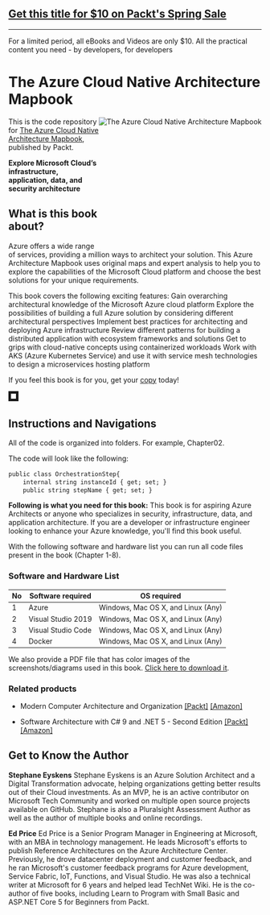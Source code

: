 ## [Get this title for $10 on Packt's Spring Sale](https://www.packt.com/B16893?utm_source=github&utm_medium=packt-github-repo&utm_campaign=spring_10_dollar_2022)
-----
For a limited period, all eBooks and Videos are only $10. All the practical content you need \- by developers, for developers

# The Azure Cloud Native Architecture Mapbook

<a href="https://www.packtpub.com/programming/the-azure-cloud-native-architecture-mapbook?utm_source=github&utm_medium=repository&utm_campaign=9781800562325"><img src="https://static.packt-cdn.com/products/9781800562325/cover/smaller" alt="The Azure Cloud Native Architecture Mapbook" height="256px" align="right"></a>

This is the code repository for [The Azure Cloud Native Architecture Mapbook](https://www.packtpub.com/programming/the-azure-cloud-native-architecture-mapbook?utm_source=github&utm_medium=repository&utm_campaign=9781800562325), published by Packt.

**Explore Microsoft Cloud’s infrastructure, application, data, and security architecture**

## What is this book about?
Azure offers a wide range of services, providing a million ways to architect your solution. This Azure Architecture Mapbook uses original maps and expert analysis to help you to explore the capabilities of the Microsoft Cloud platform and choose the best solutions for your unique requirements. 

This book covers the following exciting features:
Gain overarching architectural knowledge of the Microsoft Azure cloud platform
Explore the possibilities of building a full Azure solution by considering different architectural perspectives
Implement best practices for architecting and deploying Azure infrastructure
Review different patterns for building a distributed application with ecosystem frameworks and solutions
Get to grips with cloud-native concepts using containerized workloads
Work with AKS (Azure Kubernetes Service) and use it with service mesh technologies to design a microservices hosting platform

If you feel this book is for you, get your [copy](https://www.amazon.com/dp/1800562322) today!

<a href="https://www.packtpub.com/?utm_source=github&utm_medium=banner&utm_campaign=GitHubBanner"><img src="https://raw.githubusercontent.com/PacktPublishing/GitHub/master/GitHub.png" 
alt="https://www.packtpub.com/" border="5" /></a>

## Instructions and Navigations
All of the code is organized into folders. For example, Chapter02.

The code will look like the following:
```
public class OrchestrationStep{
    internal string instanceId { get; set; }
    public string stepName { get; set; }
```

**Following is what you need for this book:**
This book is for aspiring Azure Architects or anyone who specializes in security, infrastructure, data, and application architecture. If you are a developer or infrastructure engineer looking to enhance your Azure knowledge, you'll find this book useful.

With the following software and hardware list you can run all code files present in the book (Chapter 1-8).
### Software and Hardware List
| No | Software required | OS required |
| -------- | ------------------------------------ | ----------------------------------- |
| 1 | Azure | Windows, Mac OS X, and Linux (Any) |
| 2 | Visual Studio 2019 | Windows, Mac OS X, and Linux (Any) |
| 3 | Visual Studio Code | Windows, Mac OS X, and Linux (Any) |
| 4 | Docker | Windows, Mac OS X, and Linux (Any) |


We also provide a PDF file that has color images of the screenshots/diagrams used in this book. [Click here to download it](https://static.packt-cdn.com/downloads/9781800562325_ColorImages.pdf).

### Related products
* Modern Computer Architecture and Organization [[Packt]](https://www.packtpub.com/product/modern-computer-architecture-and-organization/9781838984397?utm_source=github&utm_medium=repository&utm_campaign=9781838984397) [[Amazon]](https://www.amazon.com/dp/B083QJG28Y)

* Software Architecture with C# 9 and .NET 5 - Second Edition [[Packt]](https://www.packtpub.com/product/software-architecture-with-c-9-and-net-5-second-edition/9781800566040?utm_source=github&utm_medium=repository&utm_campaign=9781800566040) [[Amazon]](https://www.amazon.com/dp/1800566042)


## Get to Know the Author
**Stephane Eyskens**
Stephane Eyskens is an Azure Solution Architect and a Digital Transformation advocate, helping organizations getting better results out of their Cloud investments. As an MVP, he is an active contributor on Microsoft Tech Community and worked on multiple open source projects available on GitHub. Stephane is also a Pluralsight Assessment Author as well as the author of multiple books and online recordings.

**Ed Price**
Ed Price is a Senior Program Manager in Engineering at Microsoft, with an MBA in technology management. He leads Microsoft's efforts to publish Reference Architectures on the Azure Architecture Center. Previously, he drove datacenter deployment and customer feedback, and he ran Microsoft's customer feedback programs for Azure development, Service Fabric, IoT, Functions, and Visual Studio. He was also a technical writer at Microsoft for 6 years and helped lead TechNet Wiki. He is the co-author of five books, including Learn to Program with Small Basic and ASP.NET Core 5 for Beginners from Packt.


